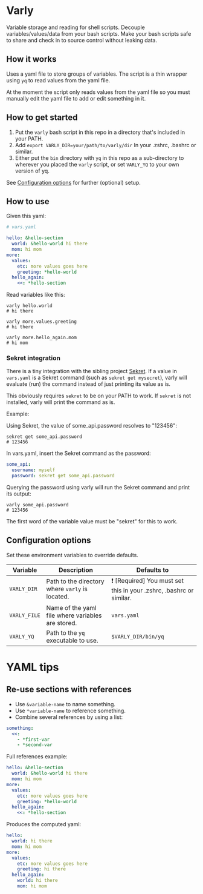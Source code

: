 # Varly

Variable storage and reading for shell scripts. Decouple variables/values/data from your bash scripts. Make your bash scripts safe to share and check in to source control without leaking data.

## How it works

Uses a yaml file to store groups of variables. The script is a thin wrapper using `yq` to read values from the yaml file.

At the moment the script only reads values from the yaml file so you must manually edit the yaml file to add or edit something in it.

## How to get started

1. Put the `varly` bash script in this repo in a directory that's included in your PATH.
2. Add `export VARLY_DIR=your/path/to/varly/dir` In your .zshrc, .bashrc or similar.
3. Either put the `bin` directory with `yq` in this repo as a sub-directory to wherever you placed the `varly` script, or set `VARLY_YQ` to your own version of yq.

See [Configuration options](#configuration-options) for further (optional) setup.

## How to use

Given this yaml:

```yaml
# vars.yaml

hello: &hello-section
  world: &hello-world hi there
  mom: hi mom
more:
  values:
    etc: more values goes here
    greeting: *hello-world
  hello_again:
    <<: *hello-section
```

Read variables like this:

```shell
varly hello.world
# hi there

varly more.values.greeting
# hi there

varly more.hello_again.mom
# hi mom
```

### Sekret integration

There is a tiny integration with the sibling project [Sekret](https://github.com/eaardal/sekret).
If a value in `vars.yaml` is a Sekret command (such as `sekret get mysecret`), varly will evaluate (run) the command instead of just printing its value as is.

This obviously requires `sekret` to be on your PATH to work. If `sekret` is not installed, varly will print the command as is.

Example:

Using Sekret, the value of some_api.password resolves to "123456":

```shell
sekret get some_api.password
# 123456
```

In vars.yaml, insert the Sekret command as the password:

```yaml
some_api:
  username: myself
  password: sekret get some_api.password
```

Querying the password using varly will run the Sekret command and print its output:

```shell
varly some_api.password
# 123456
```

The first word of the variable value must be "sekret" for this to work.

## Configuration options

Set these environment variables to override defaults.

| Variable     | Description                                       | Defaults to                                                                    |
| ------------ | ------------------------------------------------- | ------------------------------------------------------------------------------ |
| `VARLY_DIR`  | Path to the directory where `varly` is located.   | :exclamation: [Required] You must set this in your .zshrc, .bashrc or similar. |
| `VARLY_FILE` | Name of the yaml file where variables are stored. | `vars.yaml`                                                                    |
| `VARLY_YQ`   | Path to the `yq` executable to use.               | `$VARLY_DIR/bin/yq`                                                            |

# YAML tips

## Re-use sections with references

- Use `&variable-name` to name something.
- Use `*variable-name` to reference something.
- Combine several references by using a list:

```yaml
something:
  <<:
    - *first-var
    - *second-var
```

Full references example:

```yaml
hello: &hello-section
  world: &hello-world hi there
  mom: hi mom
more:
  values:
    etc: more values goes here
    greeting: *hello-world
  hello_again:
    <<: *hello-section
```

Produces the computed yaml:

```yaml
hello:
  world: hi there
  mom: hi mom
more:
  values:
    etc: more values goes here
    greeting: hi there
  hello_again:
    world: hi there
    mom: hi mom
```
